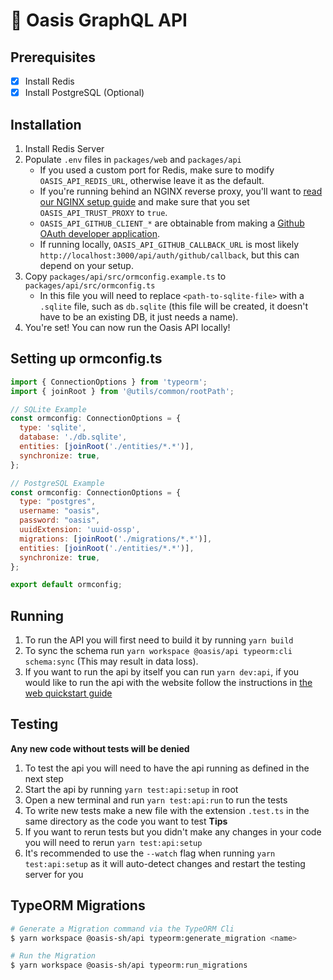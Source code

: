 # 🎉 Oasis GraphQL API

## Prerequisites
- [x] Install Redis
- [x] Install PostgreSQL (Optional)

## Installation
1. Install Redis Server
2. Populate `.env` files in `packages/web` and `packages/api`
   - If you used a custom port for Redis, make sure to modify `OASIS_API_REDIS_URL`, otherwise leave it as the default.
   - If you're running behind an NGINX reverse proxy, you'll want to [read our NGINX setup guide](NGINX-Setup-Guide) and make sure that you set `OASIS_API_TRUST_PROXY` to `true`.
   - `OASIS_API_GITHUB_CLIENT_*` are obtainable from making a [Github OAuth developer application](https://docs.github.com/en/developers/apps/creating-an-oauth-app).
   - If running locally, `OASIS_API_GITHUB_CALLBACK_URL` is most likely `http://localhost:3000/api/auth/github/callback`, but this can depend on your setup.
3. Copy `packages/api/src/ormconfig.example.ts` to `packages/api/src/ormconfig.ts`
   - In this file you will need to replace `<path-to-sqlite-file>` with a `.sqlite` file, such as `db.sqlite` (this file will be created, it doesn't have to be an existing DB, it just needs a name).
4. You're set! You can now run the Oasis API locally!

## Setting up ormconfig.ts
```js
import { ConnectionOptions } from 'typeorm';
import { joinRoot } from '@utils/common/rootPath';

// SQLite Example
const ormconfig: ConnectionOptions = {
  type: 'sqlite',
  database: './db.sqlite',
  entities: [joinRoot('./entities/*.*')],
  synchronize: true,
};

// PostgreSQL Example
const ormconfig: ConnectionOptions = {
  type: "postgres",
  username: "oasis",
  password: "oasis",
  uuidExtension: 'uuid-ossp',
  migrations: [joinRoot('./migrations/*.*')],
  entities: [joinRoot('./entities/*.*')],
  synchronize: true,
};

export default ormconfig;
```
## Running
1. To run the API you will first need to build it by running `yarn build`
2. To sync the schema run `yarn workspace @oasis/api typeorm:cli schema:sync` (This may result in data loss).
3. If you want to run the api by itself you can run `yarn dev:api`, if you would like to run the api with the website follow the instructions in [the web quickstart guide](Web-Quick-Start)

## Testing
**Any new code without tests will be denied**
1. To test the api you will need to have the api running as defined in the next step
2. Start the api by running `yarn test:api:setup` in root
3. Open a new terminal and run `yarn test:api:run` to run the tests
4. To write new tests make a new file with the extension `.test.ts` in the same directory as the code you want to test
**Tips**
1. If you want to rerun tests but you didn't make any changes in your code you will need to rerun `yarn test:api:setup`
2. It's recommended to use the `--watch` flag when running `yarn test:api:setup` as it will auto-detect changes and restart the testing server for you

## TypeORM Migrations
```bash
# Generate a Migration command via the TypeORM Cli
$ yarn workspace @oasis-sh/api typeorm:generate_migration <name>

# Run the Migration
$ yarn workspace @oasis-sh/api typeorm:run_migrations
```
